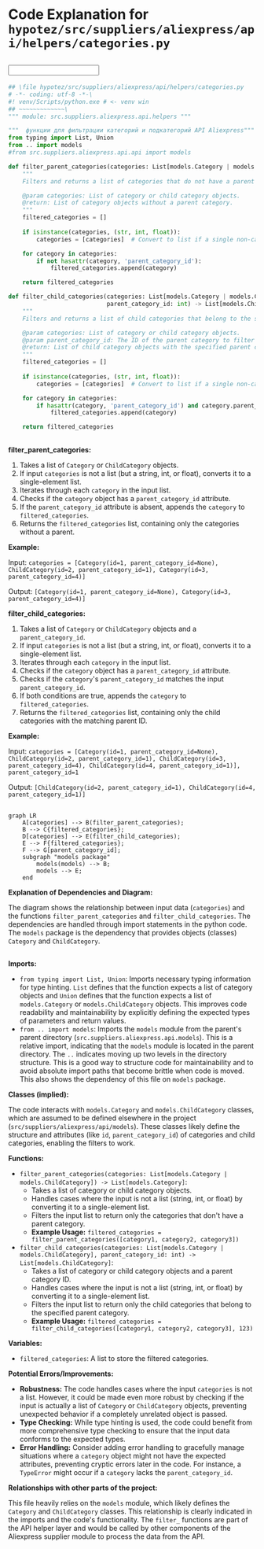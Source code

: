 # Code Explanation for `hypotez/src/suppliers/aliexpress/api/helpers/categories.py`

## <input code>

```python
## \file hypotez/src/suppliers/aliexpress/api/helpers/categories.py
# -*- coding: utf-8 -*-\
#! venv/Scripts/python.exe # <- venv win
## ~~~~~~~~~~~~~\
""" module: src.suppliers.aliexpress.api.helpers """

"""  функции для фильтрации категорий и подкатегорий API Aliexpress"""
from typing import List, Union
from .. import models
#from src.suppliers.aliexpress.api.api import models

def filter_parent_categories(categories: List[models.Category | models.ChildCategory]) -> List[models.Category]:
    """
    Filters and returns a list of categories that do not have a parent category.

    @param categories: List of category or child category objects.
    @return: List of category objects without a parent category.
    """
    filtered_categories = []
    
    if isinstance(categories, (str, int, float)):
        categories = [categories]  # Convert to list if a single non-category value is passed.

    for category in categories:
        if not hasattr(category, 'parent_category_id'):
            filtered_categories.append(category)

    return filtered_categories

def filter_child_categories(categories: List[models.Category | models.ChildCategory],
                            parent_category_id: int) -> List[models.ChildCategory]:
    """
    Filters and returns a list of child categories that belong to the specified parent category.

    @param categories: List of category or child category objects.
    @param parent_category_id: The ID of the parent category to filter child categories by.
    @return: List of child category objects with the specified parent category ID.
    """
    filtered_categories = []
    
    if isinstance(categories, (str, int, float)):
        categories = [categories]  # Convert to list if a single non-category value is passed.

    for category in categories:
        if hasattr(category, 'parent_category_id') and category.parent_category_id == parent_category_id:
            filtered_categories.append(category)

    return filtered_categories
```

## <algorithm>

**filter_parent_categories:**

1. Takes a list of `Category` or `ChildCategory` objects.
2. If input `categories` is not a list (but a string, int, or float), converts it to a single-element list.
3. Iterates through each `category` in the input list.
4. Checks if the `category` object has a `parent_category_id` attribute.
5. If the `parent_category_id` attribute is absent, appends the `category` to `filtered_categories`.
6. Returns the `filtered_categories` list, containing only the categories without a parent.


**Example:**

Input: `categories = [Category(id=1, parent_category_id=None), ChildCategory(id=2, parent_category_id=1), Category(id=3, parent_category_id=4)]`

Output: `[Category(id=1, parent_category_id=None), Category(id=3, parent_category_id=4)]`


**filter_child_categories:**

1. Takes a list of `Category` or `ChildCategory` objects and a `parent_category_id`.
2. If input `categories` is not a list (but a string, int, or float), converts it to a single-element list.
3. Iterates through each `category` in the input list.
4. Checks if the `category` object has a `parent_category_id` attribute.
5. Checks if the `category`'s `parent_category_id` matches the input `parent_category_id`.
6. If both conditions are true, appends the `category` to `filtered_categories`.
7. Returns the `filtered_categories` list, containing only the child categories with the matching parent ID.


**Example:**

Input: `categories = [Category(id=1, parent_category_id=None), ChildCategory(id=2, parent_category_id=1), ChildCategory(id=3, parent_category_id=4), ChildCategory(id=4, parent_category_id=1)], parent_category_id=1`

Output: `[ChildCategory(id=2, parent_category_id=1), ChildCategory(id=4, parent_category_id=1)]`



## <mermaid>

```mermaid
graph LR
    A[categories] --> B(filter_parent_categories);
    B --> C{filtered_categories};
    D[categories] --> E(filter_child_categories);
    E --> F{filtered_categories};
    F --> G[parent_category_id];
    subgraph "models package"
        models(models) --> B;
        models --> E;
    end
```

**Explanation of Dependencies and Diagram:**

The diagram shows the relationship between input data (`categories`) and the functions `filter_parent_categories` and `filter_child_categories`. The dependencies are handled through import statements in the python code. The `models` package is the dependency that provides objects (classes) `Category` and `ChildCategory`.


## <explanation>

**Imports:**

- `from typing import List, Union`: Imports necessary typing information for type hinting. `List` defines that the function expects a list of category objects and `Union` defines that the function expects a list of `models.Category` or `models.ChildCategory` objects. This improves code readability and maintainability by explicitly defining the expected types of parameters and return values.
- `from .. import models`: Imports the `models` module from the parent's parent directory (`src.suppliers.aliexpress.api.models`). This is a relative import, indicating that the `models` module is located in the parent directory.  The `..` indicates moving up two levels in the directory structure. This is a good way to structure code for maintainability and to avoid absolute import paths that become brittle when code is moved. This also shows the dependency of this file on `models` package.


**Classes (implied):**

The code interacts with `models.Category` and `models.ChildCategory` classes, which are assumed to be defined elsewhere in the project (`src/suppliers/aliexpress/api/models`). These classes likely define the structure and attributes (like `id`, `parent_category_id`) of categories and child categories, enabling the filters to work.  

**Functions:**

- `filter_parent_categories(categories: List[models.Category | models.ChildCategory]) -> List[models.Category]`:
    - Takes a list of category or child category objects.
    - Handles cases where the input is not a list (string, int, or float) by converting it to a single-element list.
    - Filters the input list to return only the categories that don't have a parent category.
    - **Example Usage:** `filtered_categories = filter_parent_categories([category1, category2, category3])`
- `filter_child_categories(categories: List[models.Category | models.ChildCategory], parent_category_id: int) -> List[models.ChildCategory]`:
    - Takes a list of category or child category objects and a parent category ID.
    - Handles cases where the input is not a list (string, int, or float) by converting it to a single-element list.
    - Filters the input list to return only the child categories that belong to the specified parent category.
    - **Example Usage:** `filtered_categories = filter_child_categories([category1, category2, category3], 123)`


**Variables:**

- `filtered_categories`: A list to store the filtered categories.

**Potential Errors/Improvements:**

- **Robustness:** The code handles cases where the input `categories` is not a list. However, it could be made even more robust by checking if the input is actually a list of `Category` or `ChildCategory` objects, preventing unexpected behavior if a completely unrelated object is passed.
- **Type Checking:** While type hinting is used, the code could benefit from more comprehensive type checking to ensure that the input data conforms to the expected types.
- **Error Handling:**  Consider adding error handling to gracefully manage situations where a `category` object might not have the expected attributes, preventing cryptic errors later in the code.  For instance, a `TypeError` might occur if a `category` lacks the `parent_category_id`.


**Relationships with other parts of the project:**

This file heavily relies on the `models` module, which likely defines the `Category` and `ChildCategory` classes.  This relationship is clearly indicated in the imports and the code's functionality.  The `filter_` functions are part of the API helper layer and would be called by other components of the Aliexpress supplier module to process the data from the API.